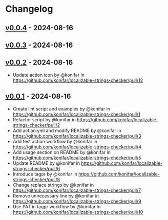 # Changelog

## [v0.0.4](https://github.com/konifar/localizable-strings-checker/compare/v0.0.3...v0.0.4) - 2024-08-16

## [v0.0.3](https://github.com/konifar/localizable-strings-checker/compare/v0.0.2...v0.0.3) - 2024-08-16

## [v0.0.2](https://github.com/konifar/localizable-strings-checker/compare/v0.0.1...v0.0.2) - 2024-08-16
- Update action icon by @konifar in https://github.com/konifar/localizable-strings-checker/pull/12

## [v0.0.1](https://github.com/konifar/localizable-strings-checker/commits/v0.0.1) - 2024-08-16
- Create lint script and examples by @konifar in https://github.com/konifar/localizable-strings-checker/pull/1
- Refactor script by @konifar in https://github.com/konifar/localizable-strings-checker/pull/2
- Add action.yml and modify README by @konifar in https://github.com/konifar/localizable-strings-checker/pull/3
- Add test action workflow by @konifar in https://github.com/konifar/localizable-strings-checker/pull/4
- Add usage section on README by @konifar in https://github.com/konifar/localizable-strings-checker/pull/5
- Update README by @konifar in https://github.com/konifar/localizable-strings-checker/pull/6
- Introduce tagpr by @konifar in https://github.com/konifar/localizable-strings-checker/pull/8
- Change replace strings by @konifar in https://github.com/konifar/localizable-strings-checker/pull/7
- Remove unnecessary line by @konifar in https://github.com/konifar/localizable-strings-checker/pull/9
- Use PAT in tagpr workflow by @konifar in https://github.com/konifar/localizable-strings-checker/pull/10
